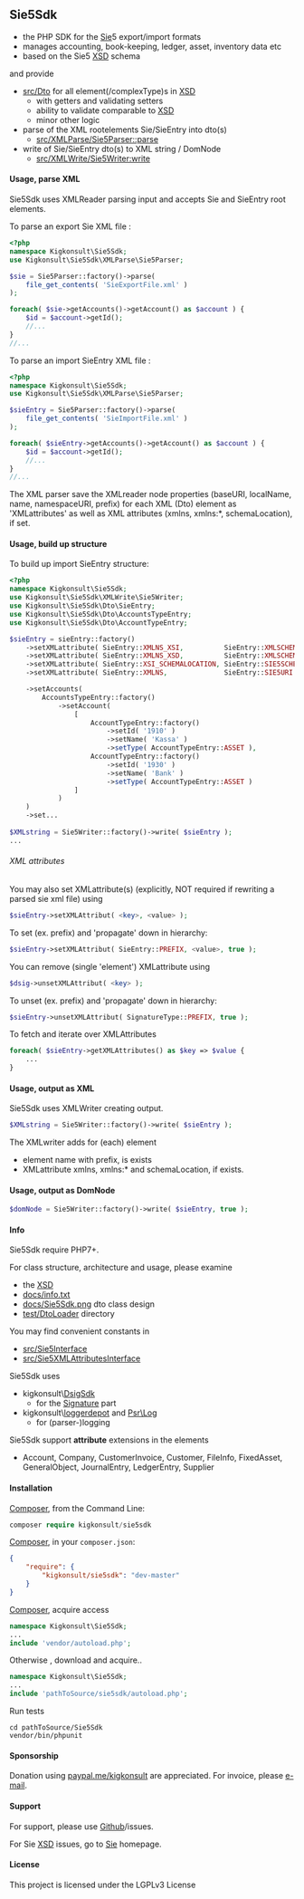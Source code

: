 ## Sie5Sdk

- the PHP SDK for the [Sie]5 export/import formats
- manages accounting, book-keeping, ledger, asset, inventory data etc 
- based on the Sie5 [XSD] schema

and provide

* [src/Dto](src/Dto) for all element(/complexType)s in [XSD]
  * with getters and validating setters
  * ability to validate comparable to [XSD]
  * minor other logic
* parse of the XML rootelements Sie/SieEntry into dto(s)
  * [src/XMLParse/Sie5Parser::parse](src/XMLParse/Sie5Parser.php)
* write of Sie/SieEntry dto(s) to XML string / DomNode
  * [src/XMLWrite/Sie5Writer:write](src/XMLWrite/Sie5Writer.php)

#### Usage, parse XML
Sie5Sdk uses XMLReader parsing input 
and accepts Sie and SieEntry root elements.

To parse an export Sie XML file :

```php
<?php
namespace Kigkonsult\Sie5Sdk;
use Kigkonsult\Sie5Sdk\XMLParse\Sie5Parser;

$sie = Sie5Parser::factory()->parse( 
    file_get_contents( 'SieExportFile.xml' )
);

foreach( $sie->getAccounts()->getAccount() as $account ) {
    $id = $account->getId();
    //...
}
//...
```
To parse an import SieEntry XML file :

```php
<?php
namespace Kigkonsult\Sie5Sdk;
use Kigkonsult\Sie5Sdk\XMLParse\Sie5Parser;

$sieEntry = Sie5Parser::factory()->parse( 
    file_get_contents( 'SieImportFile.xml' )
);

foreach( $sieEntry->getAccounts()->getAccount() as $account ) {
    $id = $account->getId();
    //...
}
//...
```
The XML parser save the XMLreader node properties (baseURI, localName, name, namespaceURI, prefix)
for each XML (Dto) element as 'XMLattributes' as well as XML attributes (xmlns, xmlns:*, schemaLocation), if set.


#### Usage, build up structure
 
To build up import SieEntry structure:

```php
<?php
namespace Kigkonsult\Sie5Sdk;
use Kigkonsult\Sie5Sdk\XMLWrite\Sie5Writer;
use Kigkonsult\Sie5Sdk\Dto\SieEntry;
use Kigkonsult\Sie5Sdk\Dto\AccountsTypeEntry;
use Kigkonsult\Sie5Sdk\Dto\AccountTypeEntry;

$sieEntry = sieEntry::factory()
    ->setXMLattribute( SieEntry::XMLNS_XSI,          SieEntry::XMLSCHEMAINSTANCE )
    ->setXMLattribute( SieEntry::XMLNS_XSD,          SieEntry::XMLSCHEMA )
    ->setXMLattribute( SieEntry::XSI_SCHEMALOCATION, SieEntry::SIE5SCHEMALOCATION )
    ->setXMLattribute( SieEntry::XMLNS,              SieEntry::SIE5URI );

    ->setAccounts( 
        AccountsTypeEntry::factory()
            ->setAccount(
                [
                    AccountTypeEntry::factory()
                        ->setId( '1910' )
                        ->setName( 'Kassa' )
                        ->setType( AccountTypeEntry::ASSET ),
                    AccountTypeEntry::factory()
                        ->setId( '1930' )
                        ->setName( 'Bank' )
                        ->setType( AccountTypeEntry::ASSET )
                ]
            )
    )
    ->set...
    
$XMLstring = Sie5Writer::factory()->write( $sieEntry );
...
```


###### XML attributes

You may also set XMLattribute(s) (explicitly, NOT required if rewriting a parsed sie xml file) using 

```php
$sieEntry->setXMLAttribut( <key>, <value> );
```
To set (ex. prefix) and 'propagate' down in hierarchy:
```php
$sieEntry->setXMLAttribut( SieEntry::PREFIX, <value>, true );
```
You can remove (single 'element') XMLattribute using
```php
$dsig->unsetXMLAttribut( <key> );
```
To unset (ex. prefix) and 'propagate' down in hierarchy:
```php
$sieEntry->unsetXMLAttribut( SignatureType::PREFIX, true );
```
To fetch and iterate over XMLAttributes 
```php
foreach( $sieEntry->getXMLAttributes() as $key => $value {
    ...
}
```
#### Usage, output as XML
Sie5Sdk uses XMLWriter creating output.

```php
$XMLstring = Sie5Writer::factory()->write( $sieEntry );
```
The XMLwriter adds for (each) element
  * element name with prefix, is exists
  * XMLattribute xmlns, xmlns:* and schemaLocation, if exists.

#### Usage, output as DomNode
```php
$domNode = Sie5Writer::factory()->write( $sieEntry, true );
```

#### Info

Sie5Sdk require PHP7+.

For class structure, architecture and usage, please examine 
* the [XSD]
* [docs/info.txt](docs/info.txt)
* [docs/Sie5Sdk.png](docs/Sie5Sdk.png) dto class design
* [test/DtoLoader](test/DtoLoader) directory

You may find convenient constants in 
- [src/Sie5Interface](src/Sie5Interface.php)
- [src/Sie5XMLAttributesInterface](src/Sie5XMLAttributesInterface.php)

Sie5Sdk uses
* kigkonsult\\[DsigSdk]
  * for the [Signature] part
* kigkonsult\\[loggerdepot] and [Psr\Log]
  * for (parser-)logging

Sie5Sdk support **attribute** extensions in the elements
* Account, Company, CustomerInvoice, Customer, FileInfo, FixedAsset, GeneralObject, JournalEntry, LedgerEntry, Supplier 

#### Installation

[Composer], from the Command Line:

``` php
composer require kigkonsult/sie5sdk
```

[Composer], in your `composer.json`:

``` json
{
    "require": {
        "kigkonsult/sie5sdk": "dev-master"
    }
}
```

[Composer], acquire access
``` php
namespace Kigkonsult\Sie5Sdk;
...
include 'vendor/autoload.php';
```


Otherwise , download and acquire..

``` php
namespace Kigkonsult\Sie5Sdk;
...
include 'pathToSource/sie5sdk/autoload.php';
```

Run tests
```
cd pathToSource/Sie5Sdk
vendor/bin/phpunit
```

#### Sponsorship
Donation using [paypal.me/kigkonsult] are appreciated.
For invoice, please [e-mail]</a>.


#### Support

For support, please use [Github]/issues.

For Sie [XSD] issues, go to [Sie] homepage. 


#### License

This project is licensed under the LGPLv3 License


[Composer]:https://getcomposer.org/
[DsigSdk]:https://github.com/iCalcreator/dsigsdk
[e-mail]:mailto:ical@kigkonsult.se
[Github]:https://github.com/iCalcreator/sie5sdk/issues
[loggerdepot]:https://github.com/iCalcreator/loggerdepot
[paypal.me/kigkonsult]:https://paypal.me/kigkonsult
[Psr\Log]:https://github.com/php-fig/log
[Sie]:http://www.sie.se
[Signature]:https://www.w3.org/TR/2002/REC-xmldsig-core-20020212/xmldsig-core-schema.xsd
[XSD]:http://www.sie.se/sie5.xsd
